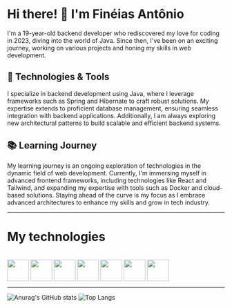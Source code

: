 # Hi there! 👋 I'm Finéias Antônio

I'm a 19-year-old backend developer who rediscovered my love for coding in 2023, diving into the world of Java. Since then, I've been on an exciting journey, working on various projects and honing my skills in web development.

## 🔧 Technologies & Tools

I specialize in backend development using Java, where I leverage frameworks such as Spring and Hibernate to craft robust solutions. My expertise extends to proficient database management, ensuring seamless integration with backend applications. Additionally, I am always exploring new architectural patterns to build scalable and efficient backend systems.

## 📚 Learning Journey

My learning journey is an ongoing exploration of technologies in the dynamic field of web development. Currently, I'm immersing myself in advanced frontend frameworks, including technologies like React and Tailwind, and expanding my expertise with tools such as Docker and cloud-based solutions. Staying ahead of the curve is my focus as I embrace advanced architectures to enhance my skills and grow in tech industry.

---

# My technologies

<div style="display: inline-block;"><br>
  <img align="center" width=50 height=50 src="https://cdn.jsdelivr.net/gh/devicons/devicon@latest/icons/java/java-original.svg" />
  <img align="center" width=50 height=50 src="https://cdn.jsdelivr.net/gh/devicons/devicon@latest/icons/spring/spring-original.svg" />
  <img align="center" width=50 height=50 src="https://cdn.jsdelivr.net/gh/devicons/devicon@latest/icons/hibernate/hibernate-original.svg" />
  <img align="center" width=50 height=50 src="https://cdn.jsdelivr.net/gh/devicons/devicon@latest/icons/mongodb/mongodb-original.svg" />
  <img align="center" width=50 height=50 src="https://cdn.jsdelivr.net/gh/devicons/devicon@latest/icons/postgresql/postgresql-original.svg" />
  <img align="center" width=50 height=50 src="https://cdn.jsdelivr.net/gh/devicons/devicon@latest/icons/typescript/typescript-original.svg" />
  <img align="center" width=50 height=50 src="https://cdn.jsdelivr.net/gh/devicons/devicon@latest/icons/react/react-original.svg" />
          
          
          
</div>

---

![Anurag's GitHub stats](https://github-readme-stats.vercel.app/api?username=FineiasAntonio&show_icons=true&theme=radical)
![Top Langs](https://github-readme-stats.vercel.app/api/top-langs/?username=FineiasAntonio&layout=compact&theme=radical)

